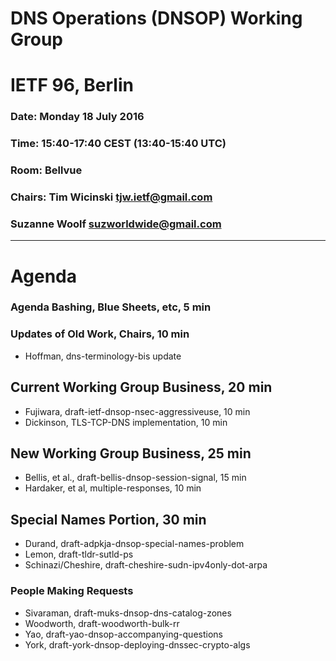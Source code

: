 # DNS Operations (DNSOP) Working Group 
# IETF 96, Berlin

### Date: Monday 18 July 2016
### Time: 15:40-17:40 CEST (13:40-15:40 UTC)
### Room: Bellvue
### Chairs: Tim Wicinski <tjw.ietf@gmail.com>
###         Suzanne Woolf <suzworldwide@gmail.com>

---
# Agenda
###  Agenda Bashing, Blue Sheets, etc,  5 min

### Updates of Old Work, Chairs,   10 min
* Hoffman, dns-terminology-bis update 

## Current Working Group Business, 20 min
* Fujiwara, draft-ietf-dnsop-nsec-aggressiveuse, 10 min 
* Dickinson, TLS-TCP-DNS implementation, 10 min 

## New Working Group Business, 25 min
* Bellis, et al., draft-bellis-dnsop-session-signal, 15 min
* Hardaker, et al, multiple-responses, 10 min

## Special Names Portion, 30 min
* Durand, draft-adpkja-dnsop-special-names-problem
* Lemon, draft-tldr-sutld-ps
* Schinazi/Cheshire, draft-cheshire-sudn-ipv4only-dot-arpa

### People Making Requests
* Sivaraman, draft-muks-dnsop-dns-catalog-zones
* Woodworth, draft-woodworth-bulk-rr
* Yao, draft-yao-dnsop-accompanying-questions
* York, draft-york-dnsop-deploying-dnssec-crypto-algs
